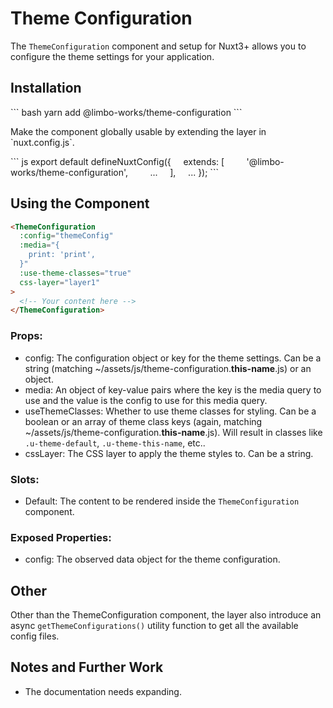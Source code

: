 # Theme Configuration

The `ThemeConfiguration` component and setup for Nuxt3+ allows you to configure the theme settings for your application.

## Installation

\`\`\` bash
yarn add @limbo-works/theme-configuration
\`\`\`

Make the component globally usable by extending the layer in \`nuxt.config.js\`.

\`\`\` js
export default defineNuxtConfig({
    extends: [
        '@limbo-works/theme-configuration',
        ...
    ],
    ...
});
\`\`\`

## Using the Component

``` html
<ThemeConfiguration
  :config="themeConfig"
  :media="{
	print: 'print',
  }"
  :use-theme-classes="true"
  css-layer="layer1"
>
  <!-- Your content here -->
</ThemeConfiguration>
```

### Props:

* config: The configuration object or key for the theme settings. Can be a string (matching \~/assets/js/theme-configuration.**this-name**.js) or an object.
* media: An object of key-value pairs where the key is the media query to use and the value is the config to use for this media query.
* useThemeClasses: Whether to use theme classes for styling. Can be a boolean or an array of theme class keys (again, matching \~/assets/js/theme-configuration.**this-name**.js). Will result in classes like `.u-theme-default`, `.u-theme-this-name`, etc..
* cssLayer: The CSS layer to apply the theme styles to. Can be a string.

### Slots:

* Default: The content to be rendered inside the `ThemeConfiguration` component.

### Exposed Properties:

* config: The observed data object for the theme configuration.

## Other

Other than the ThemeConfiguration component, the layer also introduce an async `getThemeConfigurations()` utility function to get all the available config files.

## Notes and Further Work

* The documentation needs expanding.
